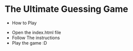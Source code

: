 
# The Ultimate Guessing Game

- How to Play

* Open the index.html file
* Follow The instructions
* Play the game :D

